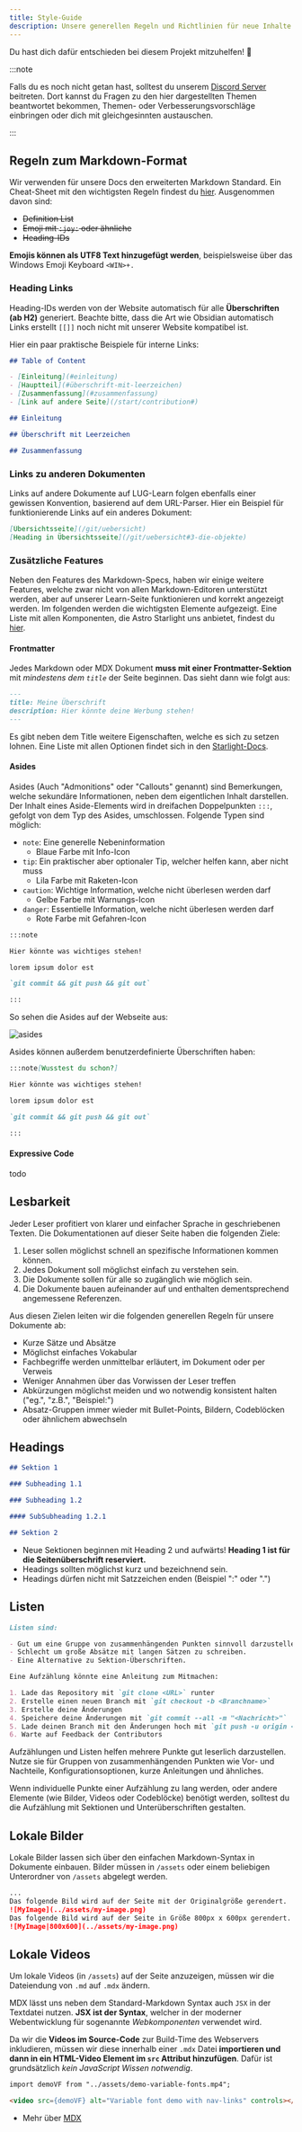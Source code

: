 ```yaml
---
title: Style-Guide
description: Unsere generellen Regeln und Richtlinien für neue Inhalte.
---
```


Du hast dich dafür entschieden bei diesem Projekt mitzuhelfen! 💪

:::note

Falls du es noch nicht getan hast, solltest du unserem [Discord Server](https://discord.gg/NzHk4m7d5w) beitreten. Dort kannst du Fragen zu den hier dargestellten Themen beantwortet bekommen, Themen- oder Verbesserungsvorschläge einbringen oder dich mit gleichgesinnten austauschen.

:::

## Regeln zum Markdown-Format

Wir verwenden für unsere Docs den erweiterten Markdown Standard. Ein Cheat-Sheet mit den wichtigsten Regeln findest du [hier](https://www.markdownguide.org/cheat-sheet/). Ausgenommen davon sind:

- ~~Definition List~~
- ~~Emoji mit `:joy:` oder ähnliche~~
- ~~Heading-IDs~~

**Emojis können als UTF8 Text hinzugefügt werden**, beispielsweise über das Windows Emoji Keyboard `<WIN>+.`

### Heading Links

Heading-IDs werden von der Website automatisch für alle **Überschriften (ab H2)** generiert. Beachte bitte, dass die Art wie Obsidian automatisch Links erstellt `[[]]` noch nicht mit unserer Website kompatibel ist.

Hier ein paar praktische Beispiele für interne Links:

```markdown
## Table of Content

- [Einleitung](#einleitung)
- [Hauptteil](#überschrift-mit-leerzeichen)
- [Zusammenfassung](#zusammenfassung)
- [Link auf andere Seite](/start/contribution#)

## Einleitung

## Überschrift mit Leerzeichen

## Zusammenfassung
```

### Links zu anderen Dokumenten

Links auf andere Dokumente auf LUG-Learn folgen ebenfalls einer gewissen Konvention, basierend auf dem URL-Parser. Hier ein Beispiel für funktionierende Links auf ein anderes Dokument:

```markdown
[Übersichtsseite](/git/uebersicht)
[Heading in Übersichtsseite](/git/uebersicht#3-die-objekte)
```

### Zusätzliche Features

Neben den Features des Markdown-Specs, haben wir einige weitere Features, welche zwar nicht von allen Markdown-Editoren unterstützt werden, aber auf unserer Learn-Seite funktionieren und korrekt angezeigt werden. Im folgenden werden die wichtigsten Elemente aufgezeigt. Eine Liste mit allen Komponenten, die Astro Starlight uns anbietet, findest du [hier](https://starlight.astro.build/guides/components/#built-in-components).

#### Frontmatter

Jedes Markdown oder MDX Dokument **muss mit einer Frontmatter-Sektion** mit *mindestens dem `title`* der Seite beginnen. Das sieht dann wie folgt aus:

```markdown
---
title: Meine Überschrift
description: Hier könnte deine Werbung stehen!
---
```

Es gibt neben dem Title weitere Eigenschaften, welche es sich zu setzen lohnen. Eine Liste mit allen Optionen findet sich in den [Starlight-Docs](https://starlight.astro.build/de/reference/frontmatter/).

#### Asides

Asides (Auch "Admonitions" oder "Callouts" genannt) sind Bemerkungen, welche sekundäre Informationen, neben dem eigentlichen Inhalt darstellen. Der Inhalt eines Aside-Elements wird in dreifachen Doppelpunkten `:::`, gefolgt von dem Typ des Asides, umschlossen. Folgende Typen sind möglich:

- `note`: Eine generelle Nebeninformation
  - Blaue Farbe mit Info-Icon
- `tip`: Ein praktischer aber optionaler Tip, welcher helfen kann, aber nicht muss
  - Lila Farbe mit Raketen-Icon
- `caution`: Wichtige Information, welche nicht überlesen werden darf
  - Gelbe Farbe mit Warnungs-Icon
- `danger`: Essentielle Information, welche nicht überlesen werden darf
  - Rote Farbe mit Gefahren-Icon

```markdown
:::note

Hier könnte was wichtiges stehen!

lorem ipsum dolor est

`git commit && git push && git out`

:::
```

So sehen die Asides auf der Webseite aus:

![asides](../assets/asides.png)

Asides können außerdem benutzerdefinierte Überschriften haben:

```markdown
:::note[Wusstest du schon?]

Hier könnte was wichtiges stehen!

lorem ipsum dolor est

`git commit && git push && git out`

:::
```

#### Expressive Code

todo

## Lesbarkeit

Jeder Leser profitiert von klarer und einfacher Sprache in geschriebenen Texten. Die Dokumentationen auf dieser Seite haben die folgenden Ziele:

1. Leser sollen möglichst schnell an spezifische Informationen kommen können.
2. Jedes Dokument soll möglichst einfach zu verstehen sein.
3. Die Dokumente sollen für alle so zugänglich wie möglich sein.
4. Die Dokumente bauen aufeinander auf und enthalten dementsprechend angemessene Referenzen.

Aus diesen Zielen leiten wir die folgenden generellen Regeln für unsere Dokumente ab:

- Kurze Sätze und Absätze
- Möglichst einfaches Vokabular
- Fachbegriffe werden unmittelbar erläutert, im Dokument oder per Verweis
- Weniger Annahmen über das Vorwissen der Leser treffen
- Abkürzungen möglichst meiden und wo notwendig konsistent halten ("eg.", "z.B.", "Beispiel:")
- Absatz-Gruppen immer wieder mit Bullet-Points, Bildern, Codeblöcken oder ähnlichem abwechseln

## Headings

```markdown
## Sektion 1

### Subheading 1.1

### Subheading 1.2

#### SubSubheading 1.2.1

## Sektion 2
```

- Neue Sektionen beginnen mit Heading 2 und aufwärts! **Heading 1 ist für die Seitenüberschrift reserviert.**
- Headings sollten möglichst kurz und bezeichnend sein.
- Headings dürfen nicht mit Satzzeichen enden (Beispiel ":" oder ".")

## Listen

```markdown
Listen sind:

- Gut um eine Gruppe von zusammenhängenden Punkten sinnvoll darzustellen.
- Schlecht um große Absätze mit langen Sätzen zu schreiben.
- Eine Alternative zu Sektion-Überschriften.

Eine Aufzählung könnte eine Anleitung zum Mitmachen:

1. Lade das Repository mit `git clone <URL>` runter
2. Erstelle einen neuen Branch mit `git checkout -b <Branchname>`
3. Erstelle deine Änderungen
4. Speichere deine Änderungen mit `git commit --all -m "<Nachricht>"`
5. Lade deinen Branch mit den Änderungen hoch mit `git push -u origin <Branchname>`
6. Warte auf Feedback der Contributors
```

Aufzählungen und Listen helfen mehrere Punkte gut leserlich darzustellen. Nutze sie für Gruppen von zusammenhängenden Punkten wie Vor- und Nachteile, Konfigurationsoptionen, kurze Anleitungen und ähnliches.

Wenn individuelle Punkte einer Aufzählung zu lang werden, oder andere Elemente (wie Bilder, Videos oder Codeblöcke) benötigt werden, solltest du die Aufzählung mit Sektionen und Unterüberschriften gestalten. 

## Lokale Bilder

Lokale Bilder lassen sich über den einfachen Markdown-Syntax in Dokumente einbauen. Bilder müssen in `/assets` oder einem beliebigen Unterordner von `/assets` abgelegt werden.

```markdown
...
Das folgende Bild wird auf der Seite mit der Originalgröße gerendert.
![MyImage](../assets/my-image.png)
Das folgende Bild wird auf der Seite in Größe 800px x 600px gerendert.
![MyImage|800x600](../assets/my-image.png)
```

## Lokale Videos

Um lokale Videos (in `/assets`) auf der Seite anzuzeigen, müssen wir die Dateiendung von `.md` auf `.mdx` ändern.

MDX lässt uns neben dem Standard-Markdown Syntax auch `JSX` in der Textdatei nutzen. **JSX ist der Syntax**, welcher in der moderner Webentwicklung für sogenannte *Webkomponenten* verwendet wird.

Da wir die **Videos im Source-Code** zur Build-Time des Webservers inkludieren, müssen wir diese innerhalb einer `.mdx` Datei **importieren und dann in ein HTML-Video Element im `src` Attribut hinzufügen**. Dafür ist grundsätzlich *kein JavaScript Wissen notwendig*.

```markdown
import demoVF from "../assets/demo-variable-fonts.mp4";

<video src={demoVF} alt="Variable font demo with nav-links" controls></video>
```

- Mehr über [MDX](https://mdxjs.com/)
